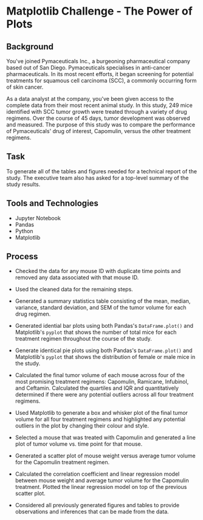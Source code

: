 # Matplotlib Challenge - The Power of Plots


## Background 

You've joined Pymaceuticals Inc., a burgeoning pharmaceutical company based out of San Diego. Pymaceuticals specialises in anti-cancer pharmaceuticals. In its most recent efforts, it began screening for potential treatments for squamous cell carcinoma (SCC), a commonly occurring form of skin cancer.

As a data analyst at the company, you've been given access to the complete data from their most recent animal study. In this study, 249 mice identified with SCC tumor growth were treated through a variety of drug regimens. Over the course of 45 days, tumor development was observed and measured. The purpose of this study was to compare the performance of Pymaceuticals' drug of interest, Capomulin, versus the other treatment regimens. 

## Task

To generate all of the tables and figures needed for a technical report of the study. The executive team also has asked for a top-level summary of the study results.


## Tools and Technologies

- Jupyter Notebook
- Pandas
- Python
- Matplotlib


## Process

* Checked the data for any mouse ID with duplicate time points and removed any data associated with that mouse ID.

* Used the cleaned data for the remaining steps.

* Generated a summary statistics table consisting of the mean, median, variance, standard deviation, and SEM of the tumor volume for each drug regimen.

* Generated idential bar plots using both Pandas's `DataFrame.plot()` and Matplotlib's `pyplot` that shows  the number of total mice for each treatment regimen throughout the course of the study.

* Generate identical pie plots using both Pandas's `DataFrame.plot()` and Matplotlib's `pyplot` that shows the distribution of female or male mice in the study.

* Calculated the final tumor volume of each mouse across four of the most promising treatment regimens: Capomulin, Ramicane, Infubinol, and Ceftamin. Calculated the quartiles and IQR and quantitatively determined if there were any potential outliers across all four treatment regimens.

* Used Matplotlib to generate a box and whisker plot of the final tumor volume for all four treatment regimens and highlighted any potential outliers in the plot by changing their colour and style.

* Selected a mouse that was treated with Capomulin and generated a line plot of tumor volume vs. time point for that mouse.

* Generated a scatter plot of mouse weight versus average tumor volume for the Capomulin treatment regimen.

* Calculated the correlation coefficient and linear regression model between mouse weight and average tumor volume for the Capomulin treatment. Plotted the linear regression model on top of the previous scatter plot.

* Considered all previously generated figures and tables to provide observations and inferences that can be made from the data.





